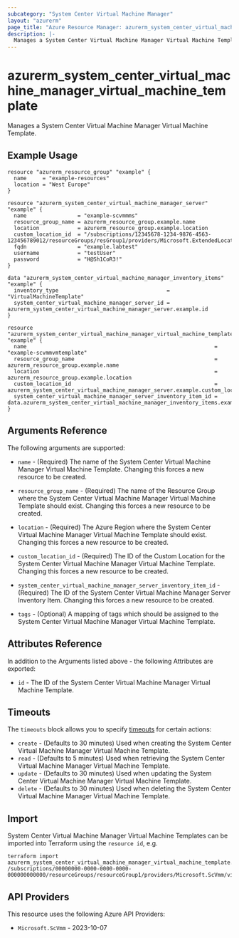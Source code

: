 ```yaml
---
subcategory: "System Center Virtual Machine Manager"
layout: "azurerm"
page_title: "Azure Resource Manager: azurerm_system_center_virtual_machine_manager_virtual_machine_template"
description: |-
  Manages a System Center Virtual Machine Manager Virtual Machine Template.
---
```


# azurerm_system_center_virtual_machine_manager_virtual_machine_template

Manages a System Center Virtual Machine Manager Virtual Machine Template.

## Example Usage

```hcl
resource "azurerm_resource_group" "example" {
  name     = "example-resources"
  location = "West Europe"
}

resource "azurerm_system_center_virtual_machine_manager_server" "example" {
  name                = "example-scvmmms"
  resource_group_name = azurerm_resource_group.example.name
  location            = azurerm_resource_group.example.location
  custom_location_id  = "/subscriptions/12345678-1234-9876-4563-123456789012/resourceGroups/resGroup1/providers/Microsoft.ExtendedLocation/customLocations/customLocation1"
  fqdn                = "example.labtest"
  username            = "testUser"
  password            = "H@Sh1CoR3!"
}

data "azurerm_system_center_virtual_machine_manager_inventory_items" "example" {
  inventory_type                                  = "VirtualMachineTemplate"
  system_center_virtual_machine_manager_server_id = azurerm_system_center_virtual_machine_manager_server.example.id
}

resource "azurerm_system_center_virtual_machine_manager_virtual_machine_template" "example" {
  name                                                           = "example-scvmmvmtemplate"
  resource_group_name                                            = azurerm_resource_group.example.name
  location                                                       = azurerm_resource_group.example.location
  custom_location_id                                             = azurerm_system_center_virtual_machine_manager_server.example.custom_location_id
  system_center_virtual_machine_manager_server_inventory_item_id = data.azurerm_system_center_virtual_machine_manager_inventory_items.example.inventory_items[0].id
}
```

## Arguments Reference

The following arguments are supported:

* `name` - (Required) The name of the System Center Virtual Machine Manager Virtual Machine Template. Changing this forces a new resource to be created.

* `resource_group_name` - (Required) The name of the Resource Group where the System Center Virtual Machine Manager Virtual Machine Template should exist. Changing this forces a new resource to be created.

* `location` - (Required) The Azure Region where the System Center Virtual Machine Manager Virtual Machine Template should exist. Changing this forces a new resource to be created.

* `custom_location_id` - (Required) The ID of the Custom Location for the System Center Virtual Machine Manager Virtual Machine Template. Changing this forces a new resource to be created.

* `system_center_virtual_machine_manager_server_inventory_item_id` - (Required) The ID of the System Center Virtual Machine Manager Server Inventory Item. Changing this forces a new resource to be created.

* `tags` - (Optional) A mapping of tags which should be assigned to the System Center Virtual Machine Manager Virtual Machine Template.

## Attributes Reference

In addition to the Arguments listed above - the following Attributes are exported:

* `id` - The ID of the System Center Virtual Machine Manager Virtual Machine Template.

## Timeouts

The `timeouts` block allows you to specify [timeouts](https://www.terraform.io/docs/configuration/resources.html#timeouts) for certain actions:

* `create` - (Defaults to 30 minutes) Used when creating the System Center Virtual Machine Manager Virtual Machine Template.
* `read` - (Defaults to 5 minutes) Used when retrieving the System Center Virtual Machine Manager Virtual Machine Template.
* `update` - (Defaults to 30 minutes) Used when updating the System Center Virtual Machine Manager Virtual Machine Template.
* `delete` - (Defaults to 30 minutes) Used when deleting the System Center Virtual Machine Manager Virtual Machine Template.

## Import

System Center Virtual Machine Manager Virtual Machine Templates can be imported into Terraform using the `resource id`, e.g.

```shell
terraform import azurerm_system_center_virtual_machine_manager_virtual_machine_template.example /subscriptions/00000000-0000-0000-0000-000000000000/resourceGroups/resourceGroup1/providers/Microsoft.ScVmm/virtualMachineTemplates/virtualMachineTemplate1
```

## API Providers
<!-- This section is generated, changes will be overwritten -->
This resource uses the following Azure API Providers:

* `Microsoft.ScVmm` - 2023-10-07
